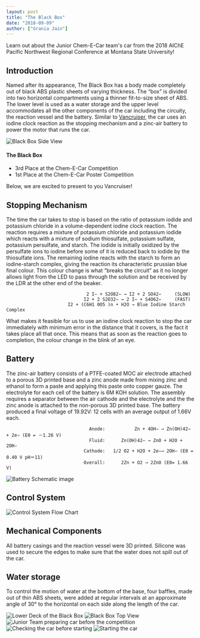 ```yaml
---
layout: post
title: "The Black Box"
date: "2018-09-09"
author: ["Grania Jain"]
---
```



Learn out about the Junior Chem-E-Car team's car from the 2018 AIChE Pacific Northwest Regional Conference at Montana State University!


## Introduction

Named after its appearance, The Black Box has a body made completely out of black ABS plastic sheets of varying thickness. The “box” is divided into two horizontal compartments using a thinner fit-to-size sheet of ABS. The lower level is used as a water storage and the upper level accommodates all the other components of the car including the circuity, the reaction vessel and the battery. Similar to [Vancruiser](https://www.ubcenvision.com/blog/2018/08/04/Meet-the-Vancruiser.html/), the car uses an iodine clock reaction as the stopping mechanism and a zinc-air battery to power the motor that runs the car.

<img src="/assets/images/blog/The Black Box/BlackBoxSideView.png" alt="Black Box Side View">

#### The Black Box
* 3rd Place at the Chem-E-Car Competition
* 1st Place at the Chem-E-Car Poster Competition

Below, we are excited to present to you Vancruiser!

## Stopping Mechanism

The time the car takes to stop is based on the ratio of potassium iodide and potassium chloride in a volume-dependent iodine clock reaction. The reaction requires a mixture of potassium chloride and potassium iodide which reacts with a mixture of sodium thiosulfate, potassium sulfate, potassium persulfate, and starch. The iodide is initially oxidized by the persulfate ions to iodine before some of it is reduced back to iodide by the thiosulfate ions. The remaining iodine reacts with the starch to form an iodine-starch complex, giving the reaction its characteristic prussian blue final colour. This colour change is what “breaks the circuit” as it no longer allows light from the LED to pass through the solution and be received by the LDR at the other end of the beaker. 

                                  2 I− + S2O82− → I2 + 2 SO42−     (SLOW)
                                 I2 + 2 S2O32− → 2 I− + S4O62−     (FAST)
                           I2 + (C6H1 0O5 )n • H2O → Blue Iodine Starch Complex

What makes it feasible for us to use an iodine clock reaction to stop the car immediately with minimum error in the distance that it covers, is the fact it takes place all that once. This means that as soon as the reaction goes to completion, the colour change in the blink of an eye. 

## Battery

The zinc-air battery consists of a PTFE-coated MOC air electrode attached to a porous 3D printed base and a zinc anode made from mixing zinc and ethanol to form a paste and applying this paste onto copper gauze. The electrolyte for each cell of the battery is 6M KOH solution. The assembly requires a separator between the air cathode and the electrolyte and the the zinc anode is attached to the non-porous 3D printed base. The battery produced a final voltage of 19.92V: 12 cells with an average output of 1.66V each.

                                   Anode:           Zn + 4OH− → Zn(OH)42− + 2e− (E0 = －1.26 V)
                                   Fluid: 	   Zn(OH)42− → ZnO + H2O + 2OH−
                                 Cathode: 	1/2 O2 + H2O + 2e−→ 2OH− (E0 = 0.40 V pH＝11)
                                 Overall:	   2Zn + O2 → 2ZnO (E0= 1.66 V)


<img src="/assets/images/blog/The Black Box/BatteryBuild.png" alt="Battery Schematic image">

## Control System

<img src="/assets/images/blog/The Black Box/ControlSystemFlowDiagram.png" alt="Control System Flow Chart">

## Mechanical Components

All battery casings and the reaction vessel were 3D printed. Silicone was used to secure the edges to make sure that the water does not spill out of the car. 

## Water storage

To control the motion of water at the bottom of the base, four baffles, made out of thin ABS sheets, were added at regular intervals at an approximate angle of 30° to the horizontal on each side along the length of the car. 

<img src="/assets/images/blog/The Black Box/BlackBoxLowerDeck.png" alt="Lower Deck of the Black Box">
<img src="/assets/images/blog/The Black Box/BlackBoxTopView.png" alt="Black Box Top View">
<img src="/assets/images/blog/The Black Box/CompetitionDayPrep.png" alt="Junior Team preparing car before the competition">
<img src="/assets/images/blog/The Black Box/CompetitonDayInspection.png" alt="Checking the car before starting">
<img src="/assets/images/blog/The Black Box/CompetitionDayFirstRun.png" alt="Starting the car">
